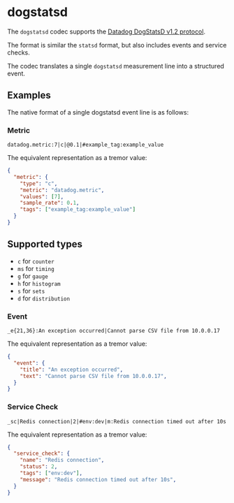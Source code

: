 # dogstatsd

The `dogstatsd` codec supports the [Datadog DogStatsD v1.2 protocol](https://docs.datadoghq.com/developers/dogstatsd/datagram_shell).

The format is similar the `statsd` format, but also includes events and service checks.

The codec translates a single `dogstatsd` measurement line into a structured event.

## Examples

The native format of a single dogstatsd event line is as follows:

### Metric

```text
datadog.metric:7|c|@0.1|#example_tag:example_value
```

The equivalent representation as a tremor value:

```json
{
  "metric": {
    "type": "c",
    "metric": "datadog.metric",
    "values": [7],
    "sample_rate": 0.1,
    "tags": ["example_tag:example_value"]
  }
}
```

## Supported types

- `c` for `counter`
- `ms` for `timing`
- `g` for `gauge`
- `h` for `histogram`
- `s` for `sets`
- `d` for `distribution`


### Event

```text
_e{21,36}:An exception occurred|Cannot parse CSV file from 10.0.0.17
```

The equivalent representation as a tremor value:

```json
{
  "event": {
    "title": "An exception occurred",
    "text": "Cannot parse CSV file from 10.0.0.17",
  }
}
```


### Service Check

```text
_sc|Redis connection|2|#env:dev|m:Redis connection timed out after 10s
```

The equivalent representation as a tremor value:

```json
{
  "service_check": {
    "name": "Redis connection",
    "status": 2,
    "tags": ["env:dev"],
    "message": "Redis connection timed out after 10s",
  }
}
```